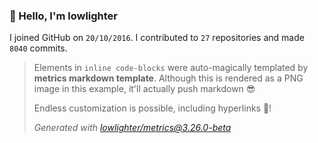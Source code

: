 ### 👋 Hello, I'm lowlighter

I joined GitHub on `20/10/2016`.
I contributed to `27` repositories and made `8040` commits.

> Elements in `inline code-blocks` were auto-magically templated by **metrics markdown template**.
> Although this is rendered as a PNG image in this example, it'll actually push markdown 😎
>
> Endless customization is possible, including hyperlinks 🎉!
>
> *Generated with [lowlighter/metrics@3.26.0-beta](https://github.com/lowlighter/metrics)*
